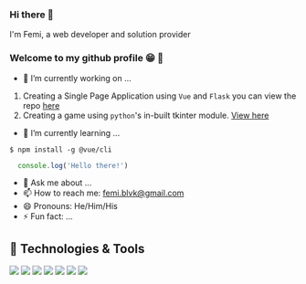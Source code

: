 ### Hi there 👋

I'm Femi, a web developer and solution provider

### Welcome to my github profile :grin: :tada:

- 🔭 I’m currently working on ...
1. Creating a Single Page Application using `Vue` and `Flask` you can view the repo [here](https://github.com/FemiBlack/flask-vue-building-spa)
2. Creating a game using `python`'s in-built tkinter module. [View here](https://github.com/FemiBlack/codex-gui)
- 🌱 I’m currently learning ...
```
$ npm install -g @vue/cli
```
```Javascript
  console.log('Hello there!')
```
- 💬 Ask me about ...
- 📫 How to reach me: femi.blvk@gmail.com
- 😄 Pronouns: He/Him/His
- ⚡ Fun fact: ...

## 🔧 Technologies & Tools
![](https://img.shields.io/badge/OS-Linux-informational?style=for-the-badge&logo=linux&logoColor=white&color=2bbc8a)
![](https://img.shields.io/badge/Code-Python-informational?style=for-the-badge&logo=python&logoColor=white&color=2bbc8a)
![](https://img.shields.io/badge/Code-JavaScript-informational?style=for-the-badge&logo=javascript&logoColor=white&color=2bbc8a)
![](https://img.shields.io/badge/Code-Vue-informational?style=for-the-badge&logo=vue.js&logoColor=white&color=2bbc8a)
![](https://img.shields.io/badge/Shell-Bash-informational?style=for-the-badge&logo=gnu-bash&logoColor=white&color=2bbc8a)
![](https://img.shields.io/badge/Tools-PostgreSQL-informational?style=for-the-badge&logo=postgresql&logoColor=white&color=2bbc8a)
![](https://img.shields.io/badge/Tools-Docker-informational?style=for-the-badge&logo=docker&logoColor=white&color=2bbc8a)
